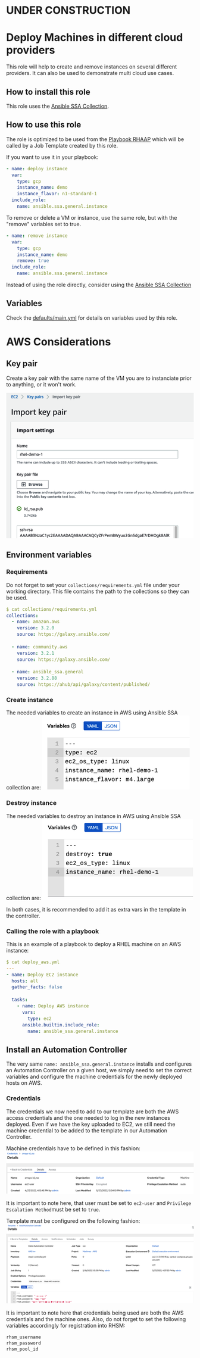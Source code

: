 # UNDER CONSTRUCTION

# Deploy Machines in different cloud providers

This role will help to create and remove instances on several different providers. It can also be used to demonstrate multi cloud use cases.

## How to install this role

This role uses the [Ansible SSA Collection](https://gitlab.com/ansible-ssa/ansible-ssa-collection).

## How to use this role

The role is optimized to be used from the [Playbook RHAAP](https://gitlab.com/ansible-ssa/playbook-rhaap) which will be called by a Job Template created by this role.

If you want to use it in your playbook:

```yaml
- name: deploy instance
  var:
    type: gcp
    instance_name: demo
    instance_flavor: n1-standard-1
  include_role:
    name: ansible.ssa.general.instance
```

To remove or delete a VM or instance, use the same role, but with the "remove" variables set to true.

```yaml
- name: remove instance
  var:
    type: gcp
    instance_name: demo
    remove: true
  include_role:
    name: ansible.ssa.general.instance
```

Instead of using the role directly, consider using the [Ansible SSA Collection](https://gitlab.com/ansible-ssa/ansible-ssa-collection)

## Variables

Check the [defaults/main.yml](./defaults/main.yml) for details on variables used by this role.

# AWS Considerations

## Key pair

Create a key pair with the same name of the VM you are to instanciate prior to anything, or it won't work.

![AWS key pair](https://github.com/amayagil/deploy_machines/blob/main/images/key_pair.png?raw=true)

## Environment variables
### Requirements
Do not forget to set your `collections/requirements.yml` file under your working directory. This file contains the path to the collections so they can be used.

```yaml
$ cat collections/requirements.yml
collections:
  - name: amazon.aws
    version: 3.2.0
    source: https://galaxy.ansible.com/

  - name: community.aws
    version: 3.2.1
    source: https://galaxy.ansible.com/

  - name: ansible_ssa.general
    version: 3.2.88
    source: https://ahub/api/galaxy/content/published/
```

### Create instance
The needed variables to create an instance in AWS using Ansible SSA collection are:
![Destroy AWS instance vars](https://github.com/amayagil/deploy_machines/blob/main/images/create_AWS_vm.png?raw=true)

### Destroy instance
The needed variables to destroy an instance in AWS using Ansible SSA collection are:
![Destroy AWS instance vars](https://github.com/amayagil/deploy_machines/blob/main/images/destroy_AWS_vm.png?raw=true)

In both cases, it is recommended to add it as extra vars in the template in the controller.

### Calling the role with a playbook
This is an example of a playbook to deploy a RHEL machine on an AWS instance:

```yaml
$ cat deploy_aws.yml
---
- name: Deploy EC2 instance
  hosts: all
  gather_facts: false

  tasks:
    - name: Deploy AWS instance
      vars:
        type: ec2
      ansible.builtin.include_role:
        name: ansible_ssa.general.instance
```

## Install an Automation Controller
The very same ```name: ansible_ssa.general.instance``` installs and configures an Automation Controller on a given host, we simply need to set the correct variables and configure the machine credentials for the newly deployed hosts on AWS.

### Credentials
The credentials we now need to add to our template are both the AWS access credentials and the one needed to log in the new instances deployed. Even if we have the key uploaded to EC2, we still need the machine credential to be added to the template in our Automation Controller.

Machine credentials have to be defined in this fashion:
![Machine Credentials AWS](https://github.com/amayagil/deploy_machines/blob/main/images/machine_ec2_creds.png?raw=true)

It is important to note here, that user must be set to ```ec2-user``` and ```Privilege Escalation Method```must be set to ```true```.

Template must be configured on the following fashion:
![Install AC AWS](https://github.com/amayagil/deploy_machines/blob/main/images/install_ac_template.png?raw=true)

It is important to note here that credentials being used are both the AWS credentials and the machine ones. Also, do not forget to set the following variables accordingly for registration into RHSM:
```
rhsm_username
rhsm_password
rhsm_pool_id
```


